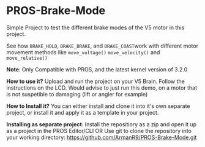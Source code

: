 # PROS-Brake-Mode

Simple Project to test the different brake modes of the V5 motor in this project.

See how `BRAKE_HOLD`, `BRAKE_BRAKE`, and `BRAKE_COAST`work with different motor movement methods like
`move_voltage()` `move_velocity()` and `move_relative()`


**Note**: Only Compatible with PROS, and the latest kernel version of 3.2.0



**How to use it?**
Upload and run the project on your V5 Brain. Follow the instructions on the LCD.
Would advise to just run this demo, on a motor that is not suspetible to damaging (lift or angler for example)



**How to Install it?**
You can either install and clone it into it's own separate project, or install it and apply it as a template in your project.


**Installing as separate project**:
Install the repositiory as a zip and open it up as a project in the PROS Editor/CLI
OR
Use git to clone the repository into your working directory: https://github.com/ArmanR9/PROS-Brake-Mode.git 

